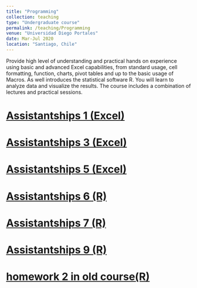 ```yaml
---
title: "Programming"
collection: teaching
type: "Undergraduate course"
permalink: /teaching/Programming
venue: "Universidad Diego Portales"
date: Mar-Jul 2020
location: "Santiago, Chile"
---
```

Provide high level of understanding and practical hands on experience
using basic and advanced Excel capabilities, from standard usage, cell formatting,
function, charts, pivot tables and up to the basic usage of Macros. As well introduces the statistical software R. You will learn to analyze
data and visualize the results. The course includes a combination of lectures and practical
sessions.


[Assistantships 1 (Excel)](https://drive.google.com/file/d/1FKInrfq_VI8JEUcDV7EX9e4qVbWgTPHW/view?usp=sharing)
======

[Assistantships 3 (Excel)](https://drive.google.com/file/d/1pj4N4a5RZ6_6AvM8cY3hhtqlxnRiG6h8/view?usp=sharing)
======

[Assistantships 5 (Excel)](https://drive.google.com/file/d/1tK3QQLqgxRQqDdqYRZimK1ckIjkmj1zw/view?usp=sharing)
======

[Assistantships 6 (R)](https://drive.google.com/file/d/1vQgabBfClkFHvK9mllM3w7JzzKpLQmVX/view?usp=sharing)
======

[Assistantships 7 (R)](https://drive.google.com/file/d/1WNJk5zolTezojKpz0UTLaw1vXgCEegAb/view?usp=sharing)
======

[Assistantships 9 (R)](https://drive.google.com/file/d/10PnpaSc3bakmNJxv1TKZ0PNLOMU7AzTq/view?usp=sharing)
======

[homework 2 in old course(R)](https://drive.google.com/file/d/1R-toN426nSRkUEX8buAcBsiuKIuH3H3c/view?usp=sharing)
======
